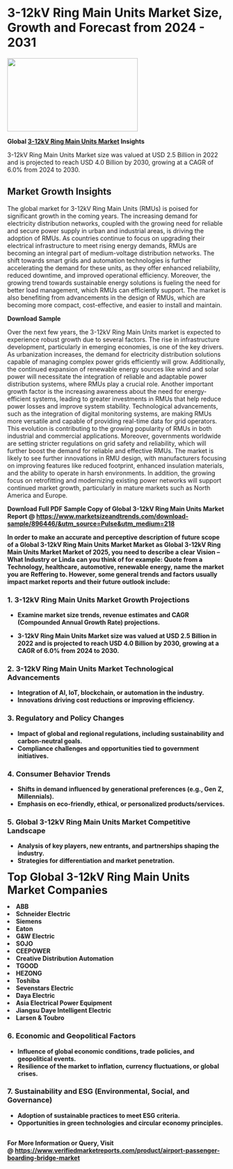<H1>3-12kV Ring Main Units Market Size, Growth and Forecast from 2024 - 2031</H1><img class="aligncenter size-medium wp-image-584254" src="https://thirdeyenews.in/wp-content/uploads/2024/09/Global-Market-Research-300x168.jpeg" alt="" width="300" height="168" /><p><strong>Global&nbsp;<a href="https://www.marketsizeandtrends.com/download-sample/896446/&amp;utm_source=Pulse&amp;utm_medium=218">3-12kV Ring Main Units Market</a> Insights</strong></p><p>3-12kV Ring Main Units Market size was valued at USD 2.5 Billion in 2022 and is projected to reach USD 4.0 Billion by 2030, growing at a CAGR of 6.0% from 2024 to 2030.</p><p><h2>Market Growth Insights</h2> <p>The global market for 3-12kV Ring Main Units (RMUs) is poised for significant growth in the coming years. The increasing demand for electricity distribution networks, coupled with the growing need for reliable and secure power supply in urban and industrial areas, is driving the adoption of RMUs. As countries continue to focus on upgrading their electrical infrastructure to meet rising energy demands, RMUs are becoming an integral part of medium-voltage distribution networks. The shift towards smart grids and automation technologies is further accelerating the demand for these units, as they offer enhanced reliability, reduced downtime, and improved operational efficiency. Moreover, the growing trend towards sustainable energy solutions is fueling the need for better load management, which RMUs can efficiently support. The market is also benefiting from advancements in the design of RMUs, which are becoming more compact, cost-effective, and easier to install and maintain.</p> <p><strong>Download Sample</strong></p> <p>Over the next few years, the 3-12kV Ring Main Units market is expected to experience robust growth due to several factors. The rise in infrastructure development, particularly in emerging economies, is one of the key drivers. As urbanization increases, the demand for electricity distribution solutions capable of managing complex power grids efficiently will grow. Additionally, the continued expansion of renewable energy sources like wind and solar power will necessitate the integration of reliable and adaptable power distribution systems, where RMUs play a crucial role. Another important growth factor is the increasing awareness about the need for energy-efficient systems, leading to greater investments in RMUs that help reduce power losses and improve system stability. Technological advancements, such as the integration of digital monitoring systems, are making RMUs more versatile and capable of providing real-time data for grid operators. This evolution is contributing to the growing popularity of RMUs in both industrial and commercial applications. Moreover, governments worldwide are setting stricter regulations on grid safety and reliability, which will further boost the demand for reliable and effective RMUs. The market is likely to see further innovations in RMU design, with manufacturers focusing on improving features like reduced footprint, enhanced insulation materials, and the ability to operate in harsh environments. In addition, the growing focus on retrofitting and modernizing existing power networks will support continued market growth, particularly in mature markets such as North America and Europe. <p><strong></p><p><span class=""><strong>Download Full PDF Sample Copy of Global 3-12kV Ring Main Units Market Report</strong> @ <a href="https://www.marketsizeandtrends.com/download-sample/896446/&amp;utm_source=Pulse&amp;utm_medium=218" target="_blank">https://www.marketsizeandtrends.com/download-sample/896446/&amp;utm_source=Pulse&amp;utm_medium=218</a></span></p><p>In order to make an accurate and perceptive description of future scope of a Global&nbsp;3-12kV Ring Main Units Market Market as Global&nbsp;3-12kV Ring Main Units Market Market of 2025, you need to describe a clear Vision &ndash; What Industry or Linda can you think of for example: Quote from a Technology, healthcare, automotive, renewable energy, name the market you are Reffering to. However, some general trends and factors usually impact market reports and their future outlook include:</p><h3>1.&nbsp;<strong>3-12kV Ring Main Units Market Growth Projections</strong></h3><ul><li>Examine market size trends, revenue estimates and CAGR (Compounded Annual Growth Rate) projections.</li><li><p>3-12kV Ring Main Units Market size was valued at USD 2.5 Billion in 2022 and is projected to reach USD 4.0 Billion by 2030, growing at a CAGR of 6.0% from 2024 to 2030.</p></li></ul><h3>2.&nbsp;<strong>3-12kV Ring Main Units Market Technological Advancements</strong></h3><ul><li>Integration of AI, IoT, blockchain, or automation in the industry.</li><li>Innovations driving cost reductions or improving efficiency.</li></ul><h3>3.&nbsp;<strong>Regulatory and Policy Changes</strong></h3><ul><li>Impact of global and regional regulations, including sustainability and carbon-neutral goals.</li><li>Compliance challenges and opportunities tied to government initiatives.</li></ul><h3>4.&nbsp;<strong>Consumer Behavior Trends</strong></h3><ul><li>Shifts in demand influenced by generational preferences (e.g., Gen Z, Millennials).</li><li>Emphasis on eco-friendly, ethical, or personalized products/services.</li></ul><h3>5.&nbsp;<strong>Global 3-12kV Ring Main Units Market Competitive Landscape</strong></h3><ul><li>Analysis of key players, new entrants, and partnerships shaping the industry.</li><li>Strategies for differentiation and market penetration.</li></ul><p data-pm-slice="1 1 []"><span style="color: inherit; font-family: inherit; font-size: 25px;">Top Global 3-12kV Ring Main Units Market Companies</span></p><div class="" data-test-id=""><p><li>ABB</li><li> Schneider Electric</li><li> Siemens</li><li> Eaton</li><li> G&W Electric</li><li> SOJO</li><li> CEEPOWER</li><li> Creative Distribution Automation</li><li> TGOOD</li><li> HEZONG</li><li> Toshiba</li><li> Sevenstars Electric</li><li> Daya Electric</li><li> Asia Electrical Power Equipment</li><li> Jiangsu Daye Intelligent Electric</li><li> Larsen & Toubro</li></p></div><h3>6.&nbsp;<strong>Economic and Geopolitical Factors</strong></h3><ul><li>Influence of global economic conditions, trade policies, and geopolitical events.</li><li>Resilience of the market to inflation, currency fluctuations, or global crises.</li></ul><h3>7.&nbsp;<strong>Sustainability and ESG (Environmental, Social, and Governance)</strong></h3><ul><li>Adoption of sustainable practices to meet ESG criteria.</li><li>Opportunities in green technologies and circular economy principles.</li></ul><h2><strong style="font-size: 14px;">For More Information or Query, Visit @&nbsp;</strong><a style="background-color: #ffffff; font-size: 14px;" href="https://www.marketsizeandtrends.com/report/3-12kv-ring-main-units-market/" target="_blank">https://www.verifiedmarketreports.com/product/airport-passenger-boarding-bridge-market</a></h2>
